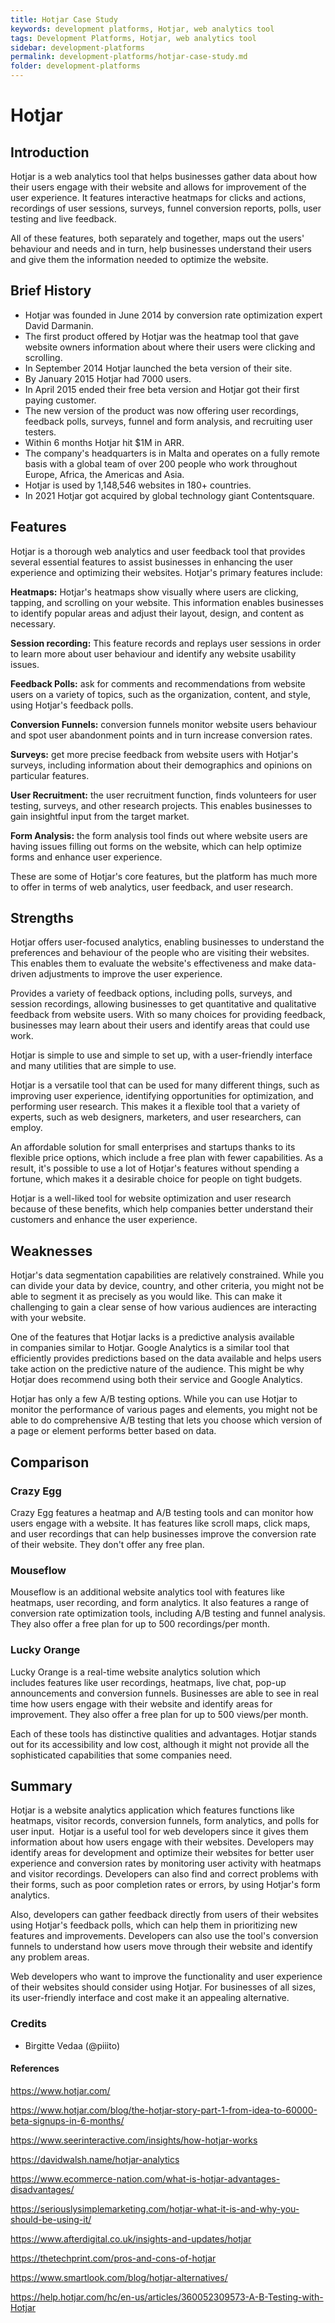 ```yaml
---
title: Hotjar Case Study
keywords: development platforms, Hotjar, web analytics tool
tags: Development Platforms, Hotjar, web analytics tool
sidebar: development-platforms
permalink: development-platforms/hotjar-case-study.md
folder: development-platforms
---
```



# Hotjar


## Introduction

Hotjar is a web analytics tool that helps businesses gather data about how their users engage with their website and allows for improvement of the user experience. It features interactive heatmaps for clicks and actions, recordings of user sessions, surveys, funnel conversion reports, polls, user testing and live feedback.

All of these features, both separately and together, maps out the users' behaviour and needs and in turn, help businesses understand their users and give them the information needed to optimize the website.





## Brief History

- Hotjar was founded in June 2014 by conversion rate optimization expert David Darmanin.
- The first product offered by Hotjar was the heatmap tool that gave website owners information about where their users were clicking and scrolling.
- In September 2014 Hotjar launched the beta version of their site.
- By January 2015 Hotjar had 7000 users.
- In April 2015 ended their free beta version and Hotjar got their first paying customer.
- The new version of the product was now offering user recordings, feedback polls, surveys, funnel and form analysis, and recruiting user testers.
- Within 6 months Hotjar hit $1M in ARR.
- The company's headquarters is in Malta and operates on a fully remote basis with a global team of over 200 people who work throughout Europe, Africa, the Americas and Asia.
- Hotjar is used by 1,148,546 websites in 180+ countries.
- In 2021 Hotjar got acquired by global technology giant Contentsquare.





## Features

Hotjar is a thorough web analytics and user feedback tool that provides several essential features to assist businesses in enhancing the user experience and optimizing their websites. Hotjar's primary features include:

**Heatmaps:** Hotjar's heatmaps show visually where users are clicking, tapping, and scrolling on your website. This information enables businesses to identify popular areas and adjust their layout, design, and content as necessary.

**Session recording:** This feature records and replays user sessions in order to learn more about user behaviour and identify any website usability issues.

**Feedback Polls:** ask for comments and recommendations from website users on a variety of topics, such as the organization, content, and style, using Hotjar's feedback polls.

**Conversion Funnels:** conversion funnels monitor website users behaviour and spot user abandonment points and in turn increase conversion rates.

**Surveys:** get more precise feedback from website users with Hotjar's surveys, including information about their demographics and opinions on particular features.

**User Recruitment:** the user recruitment function, finds volunteers for user testing, surveys, and other research projects. This enables businesses to gain insightful input from the target market.

**Form Analysis:** the form analysis tool finds out where website users are having issues filling out forms on the website, which can help optimize forms and enhance user experience.

These are some of Hotjar's core features, but the platform has much more to offer in terms of web analytics, user feedback, and user research.





## Strengths

Hotjar offers user-focused analytics, enabling businesses to understand the preferences and behaviour of the people who are visiting their websites. This enables them to evaluate the website's effectiveness and make data-driven adjustments to improve the user experience.

Provides a variety of feedback options, including polls, surveys, and session recordings, allowing businesses to get quantitative and qualitative feedback from website users. With so many choices for providing feedback, businesses may learn about their users and identify areas that could use work.

Hotjar is simple to use and simple to set up, with a user-friendly interface and many utilities that are simple to use.

Hotjar is a versatile tool that can be used for many different things, such as improving user experience, identifying opportunities for optimization, and performing user research. This makes it a flexible tool that a variety of experts, such as web designers, marketers, and user researchers, can employ.

An affordable solution for small enterprises and startups thanks to its flexible price options, which include a free plan with fewer capabilities. As a result, it's possible to use a lot of Hotjar's features without spending a fortune, which makes it a desirable choice for people on tight budgets.

Hotjar is a well-liked tool for website optimization and user research because of these benefits, which help companies better understand their customers and enhance the user experience.





## Weaknesses

Hotjar's data segmentation capabilities are relatively constrained. While you can divide your data by device, country, and other criteria, you might not be able to segment it as precisely as you would like. This can make it challenging to gain a clear sense of how various audiences are interacting with your website.

One of the features that Hotjar lacks is a predictive analysis available in companies similar to Hotjar. Google Analytics is a similar tool that efficiently provides predictions based on the data available and helps users take action on the predictive nature of the audience. This might be why Hotjar does recommend using both their service and Google Analytics.

Hotjar has only a few A/B testing options. While you can use Hotjar to monitor the performance of various pages and elements, you might not be able to do comprehensive A/B testing that lets you choose which version of a page or element performs better based on data.





## Comparison

### Crazy Egg
Crazy Egg features a heatmap and A/B testing tools and can monitor how users engage with a website. It has features like scroll maps, click maps, and user recordings that can help businesses improve the conversion rate of their website. They don't offer any free plan.

### Mouseflow
Mouseflow is an additional website analytics tool with features like heatmaps, user recording, and form analytics. It also features a range of conversion rate optimization tools, including A/B testing and funnel analysis. They also offer a free plan for up to 500 recordings/per month.
### Lucky Orange
Lucky Orange is a real-time website analytics solution which includes features like user recordings, heatmaps, live chat, pop-up announcements and conversion funnels. Businesses are able to see in real time how users engage with their website and identify areas for improvement. They also offer a free plan for up to 500 views/per month.

Each of these tools has distinctive qualities and advantages. Hotjar stands out for its accessibility and low cost, although it might not provide all the sophisticated capabilities that some companies need.





## Summary

Hotjar is a website analytics application which features functions like heatmaps, visitor records, conversion funnels, form analytics, and polls for user input. 
Hotjar is a useful tool for web developers since it gives them information about how users engage with their websites. Developers may identify areas for development and optimize their websites for better user experience and conversion rates by monitoring user activity with heatmaps and visitor recordings. Developers can also find and correct problems with their forms, such as poor completion rates or errors, by using Hotjar's form analytics.

Also, developers can gather feedback directly from users of their websites using Hotjar's feedback polls, which can help them in prioritizing new features and improvements. Developers can also use the tool's conversion funnels to understand how users move through their website and identify any problem areas.

Web developers who want to improve the functionality and user experience of their websites should consider using Hotjar. For businesses of all sizes, its user-friendly interface and cost make it an appealing alternative.




### Credits

- Birgitte Vedaa (@piiito)






#### References

https://www.hotjar.com/

https://www.hotjar.com/blog/the-hotjar-story-part-1-from-idea-to-60000-beta-signups-in-6-months/

https://www.seerinteractive.com/insights/how-hotjar-works

https://davidwalsh.name/hotjar-analytics

https://www.ecommerce-nation.com/what-is-hotjar-advantages-disadvantages/

https://seriouslysimplemarketing.com/hotjar-what-it-is-and-why-you-should-be-using-it/

https://www.afterdigital.co.uk/insights-and-updates/hotjar

https://thetechprint.com/pros-and-cons-of-hotjar

https://www.smartlook.com/blog/hotjar-alternatives/

https://help.hotjar.com/hc/en-us/articles/360052309573-A-B-Testing-with-Hotjar
